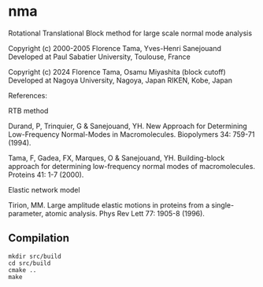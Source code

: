 # nma

Rotational Translational Block method for large scale normal mode analysis

Copyright (c) 2000-2005 Florence Tama, Yves-Henri Sanejouand
Developed at Paul Sabatier University, Toulouse, France

Copyright (c) 2024 Florence Tama, Osamu Miyashita (block cutoff)
Developed at Nagoya University, Nagoya, Japan
             RIKEN, Kobe, Japan

References:

RTB method

Durand, P, Trinquier, G & Sanejouand, YH. New Approach for Determining
Low-Frequency Normal-Modes in Macromolecules. Biopolymers 34: 759-71
(1994).

Tama, F, Gadea, FX, Marques, O & Sanejouand, YH. Building-block
approach for determining low-frequency normal modes of
macromolecules. Proteins 41: 1-7 (2000).

Elastic network model

Tirion, MM. Large amplitude elastic motions in proteins from a single-
parameter, atomic analysis. Phys Rev Lett 77: 1905-8 (1996). 

## Compilation

```console
mkdir src/build
cd src/build
cmake ..
make
```